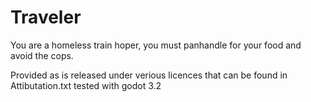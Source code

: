 # Traveler

You are a homeless train hoper, you must panhandle for your food and avoid the cops.

Provided as is released under verious licences that can be found in Attibutation.txt tested with godot 3.2
